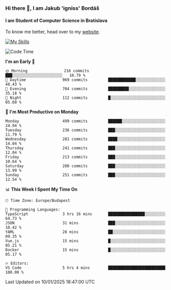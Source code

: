 ### Hi there 👋, I am Jakub 'igniss' Bordáš

#### I am Student of Computer Science in Bratislava
To know me better, head over to my [website](https://bordas.sk).

[![My Skills](https://skillicons.dev/icons?i=js,html,css,figma,svelte,java,kotlin,python,postgresql,typescript,nest,nodejs)](https://bordas.sk)


<!--START_SECTION:waka-->
![Code Time](http://img.shields.io/badge/Code%20Time-1%2C618%20hrs%2036%20mins-blue)

**I'm an Early 🐤** 

```text
🌞 Morning                216 commits         ███░░░░░░░░░░░░░░░░░░░░░░   10.79 % 
🌆 Daytime                969 commits         ████████████░░░░░░░░░░░░░   48.43 % 
🌃 Evening                704 commits         █████████░░░░░░░░░░░░░░░░   35.18 % 
🌙 Night                  112 commits         █░░░░░░░░░░░░░░░░░░░░░░░░   05.60 % 
```
📅 **I'm Most Productive on Monday** 

```text
Monday                   499 commits         ██████░░░░░░░░░░░░░░░░░░░   24.94 % 
Tuesday                  236 commits         ███░░░░░░░░░░░░░░░░░░░░░░   11.79 % 
Wednesday                281 commits         ████░░░░░░░░░░░░░░░░░░░░░   14.04 % 
Thursday                 241 commits         ███░░░░░░░░░░░░░░░░░░░░░░   12.04 % 
Friday                   213 commits         ███░░░░░░░░░░░░░░░░░░░░░░   10.64 % 
Saturday                 280 commits         ███░░░░░░░░░░░░░░░░░░░░░░   13.99 % 
Sunday                   251 commits         ███░░░░░░░░░░░░░░░░░░░░░░   12.54 % 
```


📊 **This Week I Spent My Time On** 

```text
🕑︎ Time Zone: Europe/Budapest

💬 Programming Languages: 
TypeScript               3 hrs 16 mins       ████████████████░░░░░░░░░   64.73 % 
JSON                     31 mins             ███░░░░░░░░░░░░░░░░░░░░░░   10.42 % 
YAML                     28 mins             ██░░░░░░░░░░░░░░░░░░░░░░░   09.35 % 
Vue.js                   15 mins             █░░░░░░░░░░░░░░░░░░░░░░░░   05.21 % 
Docker                   15 mins             █░░░░░░░░░░░░░░░░░░░░░░░░   05.17 % 

🔥 Editors: 
VS Code                  5 hrs 4 mins        █████████████████████████   100.00 % 
```


 Last Updated on 10/01/2025 18:47:00 UTC
<!--END_SECTION:waka-->
